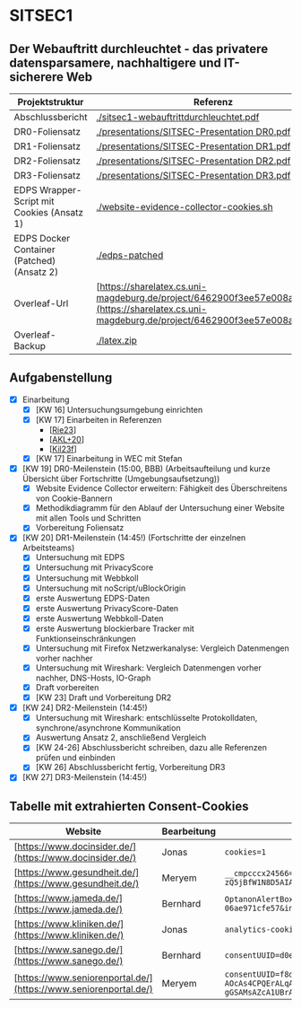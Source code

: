# SITSEC1
## Der Webauftritt durchleuchtet - das privatere datensparsamere, nachhaltigere und IT-sicherere Web
| Projektstruktur | Referenz |
| --- | --- |
| Abschlussbericht | [./sitsec1-webauftrittdurchleuchtet.pdf](./sitsec1-webauftrittdurchleuchtet.pdf) |
| DR0-Foliensatz | [./presentations/SITSEC-Presentation DR0.pdf](./presentations/SITSEC-Presentation%20DR0.pdf) |
| DR1-Foliensatz | [./presentations/SITSEC-Presentation DR1.pdf](./presentations/SITSEC-Presentation%20DR1.pdf) |
| DR2-Foliensatz | [./presentations/SITSEC-Presentation DR2.pdf](./presentations/SITSEC-Presentation%20DR2.pdf) |
| DR3-Foliensatz | [./presentations/SITSEC-Presentation DR3.pdf](./presentations/SITSEC-Presentation%20DR3.pdf) |
| EDPS Wrapper-Script mit Cookies (Ansatz 1) | [./website-evidence-collector-cookies.sh](./website-evidence-collector-cookies.sh) |
| EDPS Docker Container (Patched) (Ansatz 2) | [./edps-patched](./edps-patched) |
| Overleaf-Url | [https://sharelatex.cs.uni-magdeburg.de/project/6462900f3ee57e008aa9989c](https://sharelatex.cs.uni-magdeburg.de/project/6462900f3ee57e008aa9989c) |
| Overleaf-Backup | [./latex.zip](./latex.zip) |
## Aufgabenstellung
- [X] Einarbeitung
  - [X] [KW 16] Untersuchungsumgebung einrichten
  - [X] [KW 17] Einarbeiten in Referenzen
    - [[Rie23](https://github.com/EU-EDPS/website-evidence-collector)]
    - [[AKL+20](https://www.thinkmind.org/articles/securware_2020_2_80_30032.pdf)]
    - [[Kil23f](https://cloud.ovgu.de/s/N4NmmD79N9X5HZD)]
  - [X] [KW 17] Einarbeitung in WEC mit Stefan
- [X] [KW 19] DR0-Meilenstein (15:00, BBB) (Arbeitsaufteilung und kurze Übersicht über Fortschritte (Umgebungsaufsetzung))
  - [X] Website Evidence Collector erweitern: Fähigkeit des Überschreitens von Cookie-Bannern
  - [X] Methodikdiagramm für den Ablauf der Untersuchung einer Website mit allen Tools und Schritten
  - [X] Vorbereitung Foliensatz
- [X] [KW 20] DR1-Meilenstein (14:45!) (Fortschritte der einzelnen Arbeitsteams)
  - [X] Untersuchung mit EDPS
  - [X] Untersuchung mit PrivacyScore
  - [X] Untersuchung mit Webbkoll
  - [X] Untersuchung mit noScript/uBlockOrigin
  - [X] erste Auswertung EDPS-Daten
  - [X] erste Auswertung PrivacyScore-Daten
  - [X] erste Auswertung Webbkoll-Daten
  - [X] erste Auswertung blockierbare Tracker mit Funktionseinschränkungen
  - [X] Untersuchung mit Firefox Netzwerkanalyse: Vergleich Datenmengen vorher nachher
  - [X] Untersuchung mit Wireshark: Vergleich Datenmengen vorher nachher, DNS-Hosts, IO-Graph
  - [X] Draft vorbereiten
  - [X] [KW 23] Draft und Vorbereitung DR2
- [X] [KW 24] DR2-Meilenstein (14:45!)
  - [X] Untersuchung mit Wireshark: entschlüsselte Protokolldaten, synchrone/asynchrone Kommunikation
  - [X] Auswertung Ansatz 2, anschließend Vergleich
  - [X] [KW 24-26] Abschlussbericht schreiben, dazu alle Referenzen prüfen und einbinden
  - [X] [KW 26] Abschlussbericht fertig, Vorbereitung DR3
- [X] [KW 27] DR3-Meilenstein (14:45!)

## Tabelle mit extrahierten Consent-Cookies
| Website | Bearbeitung | Cookies (für EDPS) |
| --- | --- | --- |
| [https://www.docinsider.de/](https://www.docinsider.de/) | Jonas | `cookies=1` |
| [https://www.gesundheit.de/](https://www.gesundheit.de/) | Meryem | `__cmpcccx24566=aBPtr2PxgAANgABAAOAAsAB0AFwAaAA4AB4AEUAKAApABjAEAAQQAmgB8AEOAKUBDADiQHlAPRAigBYECyoFmALhAZEBHuCYUAcIHgUkwpKhZbC8UGJYe_A;__cmpconsentx24566=CPtqB7APtqB7AAfI2BDEDJCsAP_AAH_AAAYgI5tb_TrfbXHC-X59fvs0OYwX1tTfA-QCABSBJ2ABwAOQ8LwGkmAaNASghiACIQwgo1ZBAAJMDEkECUEB4AAEAAGkAQAEhAAIIAJAgBEBQEIYAAoCAIAAAACIgAAZkAQAm1BYA-bGTGAghIAwYEgUoAgBgIIBAgIAEAAAAAAAAAAEAAAAAAIAAIAAAAAAAQAAgjm1v9Ot9tccL5fn1--zQ5jBfW1N8D5AIAFIEnYAHAA5DwvAaSYBo0BKCGIAIhDCCjVkEAAkwMSQQJQQHgAAQAAaQBAASEAAggAkCAEQFAQhgACgIAgAAAAIiAABmQBACbUFgD5sZMYCCEgDBgSBSgCAGAggECAgAQAAAAAAAAAAQAAAAAAgAAgAAAAAABAACAUCgAgAyCQAQAZBoAIAMhEAEAGQqACADIZABABkOgAgAyIQAQAZEoAIAMikAEAGQA` |
| [https://www.jameda.de/](https://www.jameda.de/) | Bernhard | `OptanonAlertBoxClosed=2023-06-20T11:16:07.799Z;OptanonConsent=isGpcEnabled=0&datestamp=Tue+Jun+20+2023+13%3A16%3A07+GMT%2B0200+(Mitteleurop%C3%A4ische+Sommerzeit)&version=202211.1.0&isIABGlobal=false&consentId=02a5762f-f508-48d4-90fc-06ae971cfe57&interactionCount=1&landingPath=NotLandingPage&groups=C0001%3A1%2CC0003%3A1%2CC0004%3A1%2CC0002%3A1&hosts=H10%3A1%2CH77%3A1%2CH112%3A1%2CH28%3A1%2CH81%3A1%2CH82%3A1%2CH84%3A1%2CH85%3A1%2CH86%3A1%2CH75%3A1%2CH87%3A1%2CH11%3A1%2CH38%3A1%2CH12%3A1%2CH89%3A1%2CH92%3A1%2CH93%3A1%2CH94%3A1%2CH32%3A1%2CH96%3A1%2CH34%3A1%2CH8%3A1&genVendors=` |
| [https://www.kliniken.de/](https://www.kliniken.de/) | Jonas | `analytics-cookies-allowed=on;cookie-warning=2024-06-20T13:18:29+02:00;preferences-cookies-allowed=on` |
| [https://www.sanego.de/](https://www.sanego.de/) | Bernhard | `consentUUID=d0ebada5-33a4-47c0-a87d-4517b19b6a90_20` |
| [https://www.seniorenportal.de/](https://www.seniorenportal.de/) | Meryem | `consentUUID=f8ddccc1-faca-4e1b-a1f8-7a2e02385452_20;euconsent-v2=CPtqTgAPtqTgAAGABCENDECsAP_AAAAAAAYgINAZ5D5cTWFBeXx7QPs0eYwf11AVImAiChKAA6ABSDIAcLQEkmASMAyAAAACAAwEIBIBAAAkCAEEAEAQQIAAABHkAgAEhAAIICJEABERQAAACAIKCAAAAQAIAAARIgEAmQCAQ0LmRFQAgIAQZAAAgIgAAAAEAgMAAAAAAAIAAAAAgAAAAQAAAJBIEwACwAKgAZAA5AB4AIAAZAA0AB5AEQARQAmABPADeAHMAPwAhABDQCIAIkARwAlgBNAClAFuAMOAfgB-gEDAI4ASYAlIBigDcAHEASIAo8BSIC8wGSAMuAawEAEAAkAD-AOcAs4CPQErALqAZCGgEABcAEMAPwAgoBJgC0AJEAUiGAAgHUEQBQBDAD8AJMAkQBSIgACACQdA0AAWABUADIAHIAPgBAADIAGgAPAAfQBEAEUAJgAT4AuAC6AGIAMwAbwA5gB-AENAIgAiQBLACaAFKALEAW4AwwBowD8AP0AgYBFoCOAI6ASYAlIBaADFAG4AOIAc4A6gB9gEXgJEATIAo8BeYC-gGSAMsAZcA1UBrAEGhwBIAC4AJAA0AB_AEcAM0Ac4A7gCCgEIALOAYEA14CPQErAJiAXUAyElAbAAWABkADgAHwAeABEACYAFwAMQAZgBDQCIAIkARwApQBbgD8AI4AWgAxQBuADqAIvASIAo8BeYDLAGsEgBIAFwBcgDNAHcAa8A7YB9gEegJWFQBgAmABcAEcARwAtAC8xQAIAgoCPRkAQAJgAjgCOALzGAAQEekICQACwAMgBMAC4AGIAMwAbwBHAClAFiARwAlIBaADFAHOAOoAkQBqpAAQAGgAP4AzQBzgEFAO2Aj0BMRSBKAAsACoAGQAOQAfACAAGQANAAeQBEAEUAJgATwApABiADMAHMAPwAhoBEAESAKUAWIAtwBowD8AP0Ai0BHAEdAJSAYoA3AB9gEXgJEAXmAvoBkgDLAGXANYKADgALgAkADaAH8ARwAuQBmgDnAHcAXUA14B2wEegJiAAA.YAAAAAAAAAAA` |
